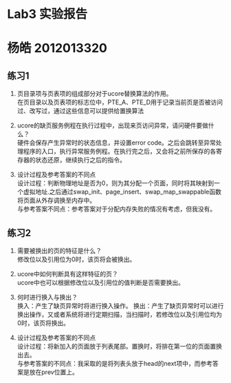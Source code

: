 # Lab3 实验报告
# 杨皓 2012013320

## 练习1

1. 页目录项与页表项的组成部分对于ucore替换算法的作用。  
	在页目录以及页表项的标志位中，PTE_A、PTE_D用于记录当前页是否被访问过、改写过，通过这些信息可以提供给置换算法

2. ucore的缺页服务例程在执行过程中，出现来页访问异常，请问硬件要做什么？  
	硬件会保存产生异常时的状态信息，并设置error code。之后会跳转至异常处理程序的入口，执行异常服务例程。在执行完之后，又会将之前所保存的各寄存器的状态还原，继续执行之后的指令。	

3. 设计过程及参考答案的不同点  
	设计过程：判断物理地址是否为0，则为其分配一个页面，同时将其映射到一个虚拟地址.之后通过swap_init、page_insert、swap_map_swappable函数将页面从外存调换至内存中。  
	与参考答案不同点：参考答案对于分配内存失败的情况有考虑，但我没有。

## 练习2

1. 需要被换出的页的特征是什么？  
	修改位以及引用位为0时，该页将会被换出。

2. ucore中如何判断具有这样特征的页？  
	ucore中也可以根据修改位以及引用位的值判断是否需要换出。

3. 何时进行换入与换出？  
	换入：产生了缺页异常时将进行换入操作。
	换出：产生了缺页异常时可以进行换出操作，又或者系统将进行定期扫描，当扫描时，若修改位以及引用位均为0时，该页将换出。

4. 设计过程及参考答案的不同点  
	设计过程：将新加入的页面放于列表尾部。置换时，将排在第一位的页面置换出去。  
	与参考答案的不同点：我采取的是将列表头放于head的next项中，而参考答案是放在prev位置上。
